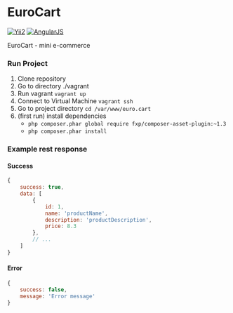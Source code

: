 EuroCart
============================

[![Yii2](https://img.shields.io/badge/Powered_by-Yii_Framework-green.svg?style=flat)](http://www.yiiframework.com/)
[![AngularJS](https://img.shields.io/badge/Powered_by-AngularJS-red.svg?style=flat)](https://angularjs.org/)

EuroCart - mini e-commerce

### Run Project

1. Clone repository
2. Go to directory ./vagrant
3. Run vagrant `vagrant up`
4. Connect to Virtual Machine `vagrant ssh`
5. Go to project directory `cd /var/www/euro.cart`
6. (first run) install dependencies
    * `php composer.phar global require fxp/composer-asset-plugin:~1.3`
    * `php composer.phar install`

### Example rest response

#### Success
```javascript
{
    success: true,
    data: [
        {
            id: 1,
            name: 'productName',
            description: 'productDescription',
            price: 8.3
        },
        // ...
    ]
}
```
#### Error
```javascript
{
    success: false,
    message: 'Error message'
}
```
